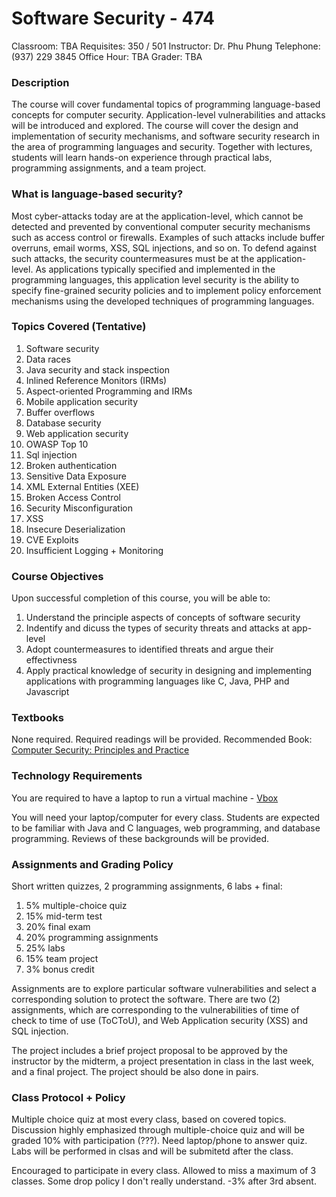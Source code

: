 # Software Security - 474

Classroom: TBA
Requisites: 350 / 501
Instructor: Dr. Phu Phung
Telephone: (937) 229 3845
Office Hour: TBA
Grader: TBA

### Description
The course will cover fundamental topics of programming language-based concepts
for computer security. Application-level vulnerabilities and attacks will be 
introduced and explored. The course will cover the design and implementation of
security mechanisms, and software security research in the area of programming
languages and security. Together with lectures, students will learn hands-on
experience through practical labs, programming assignments, and a team project.

### What is language-based security?
Most cyber-attacks today are at the application-level, which cannot be detected
and prevented by conventional computer security mechanisms such as access control
or firewalls. Examples of such attacks include buffer overruns, email worms,
XSS, SQL injections, and so on. To defend against such attacks, the security
countermeasures must be at the application-level. As applications typically 
specified and implemented in the programming languages, this application level
security is the ability to specify fine-grained security policies and to
implement policy enforcement mechanisms using the developed techniques of
programming languages.

### Topics Covered (Tentative)
1. Software security
1. Data races
1. Java security and stack inspection
1. Inlined Reference Monitors (IRMs)
1. Aspect-oriented Programming and IRMs
1. Mobile application security
1. Buffer overflows
1. Database security
1. Web application security
1. OWASP Top 10
 1. Sql injection
 1. Broken authentication
 1. Sensitive Data Exposure
 1. XML External Entities (XEE) 
 1. Broken Access Control
 1. Security Misconfiguration
 1. XSS
 1. Insecure Deserialization
 1. CVE Exploits
 1. Insufficient Logging + Monitoring

### Course Objectives
Upon successful completion of this course, you will be able to:
1. Understand the principle aspects of concepts of software security
1. Indentify and dicuss the types of security threats and attacks at app-level
1. Adopt countermeasures to identified threats and argue their effectivness
1. Apply practical knowledge of security in designing and implementing 
   applications with programming languages like C, Java, PHP and Javascript

### Textbooks
None required. Required readings will be provided. Recommended Book:
[Computer Security: Principles and Practice](https://www.amazon.com/Computer-Security-Principles-Practice-4th/dp/0134794109)

### Technology Requirements

You are required to have a laptop to run a virtual machine - [Vbox](https://www.virtualbox.org/)

You will need your laptop/computer for every class. Students are expected to be
familiar with Java and C languages, web programming, and database programming.
Reviews of these backgrounds will be provided.

### Assignments and Grading Policy

Short written quizzes, 2 programming assignments, 6 labs + final:
1. 5% multiple-choice quiz
1. 15% mid-term test
1. 20% final exam
1. 20% programming assignments
1. 25% labs
1. 15% team project
1. 3% bonus credit

Assignments are to explore particular software vulnerabilities and select a
corresponding solution to protect the software. There are two (2) assignments,
which are corresponding to the vulnerabilities of time of check to time of use
(ToCToU), and Web Application security (XSS) and SQL injection.

The project includes a brief project proposal to be approved by the instructor
by the midterm, a project presentation in class in the last week, and a final
project. The project should be also done in pairs.

### Class Protocol + Policy

Multiple choice quiz at most every class, based on covered topics. Discussion
highly emphasized through multiple-choice quiz and will be graded 10% with 
participation (???). Need laptop/phone to answer quiz. Labs will be performed
in clsas and will be submitetd after the class.

Encouraged to participate in every class. Allowed to miss a maximum of 3
classes. Some drop policy I don't really understand. -3% after 3rd absent.
